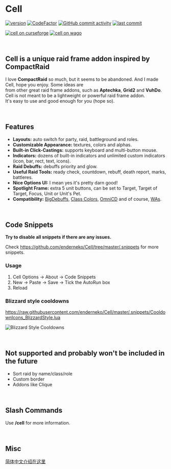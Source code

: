# Cell

[![version](https://img.shields.io/github/v/release/enderneko/Cell)](https://github.com/enderneko/Cell/releases)
[![CodeFactor](https://www.codefactor.io/repository/github/enderneko/cell/badge)](https://www.codefactor.io/repository/github/enderneko/cell)
[![GitHub commit activity](https://img.shields.io/github/commit-activity/m/enderneko/Cell)](https://github.com/enderneko/Cell/commits/master)
[![last commit](https://img.shields.io/github/last-commit/enderneko/Cell)](https://github.com/enderneko/Cell/commits/master)

[![cell on curseforge](https://img.shields.io/badge/dynamic/json?color=f16436&label=CurseForge&query=%24.downloads.total&url=https%3A%2F%2Fapi.cfwidget.com%2F409666&style=flat)](https://www.curseforge.com/wow/addons/cell)
[![cell on wago](https://img.shields.io/badge/Wago-Cell-ad1319)](https://addons.wago.io/addons/cell)

&nbsp;

## Cell is a unique raid frame addon inspired by CompactRaid

I love __CompactRaid__ so much, but it seems to be abandoned. And I made Cell, hope you enjoy.
Some ideas are from other great raid frame addons, such as __Aptechka__, __Grid2__ and __VuhDo__.
Cell is not meant to be a lightweight or powerful raid frame addon.
It's easy to use and good enough for you (hope so).

&nbsp;

## Features

- __Layouts:__ auto switch for party, raid, battleground and roles.
- __Customizable Appearance:__ textures, colors and alphas.
- __Built-in Click-Castings:__ supports keyboard and multi-button mouse.
- __Indicators:__ dozens of built-in indicators and unlimited custom indicators (icon, bar, rect, text, icons).
- __Raid Debuffs:__ debuffs priority and glow.
- __Useful Raid Tools:__ ready check, countdown, rebuff, death report, marks, battleres.
- __Nice Options UI:__ I mean yes it's pretty darn good!
- __Spotlight Frame:__ extra 5 unit buttons, can be set to Target, Target of Target, Focus, Unit or Unit's Pet.
- __Compatibility:__ [BigDebuffs](https://www.curseforge.com/wow/addons/bigdebuffs), [Class Colors](https://www.curseforge.com/wow/addons/classcolors), [OmniCD](https://www.curseforge.com/wow/addons/omnicd) and of course, [WAs](https://wago.io/weakauras).

&nbsp;

## Code Snippets

__Try to disable all snippets if there are any issues.__

Check <https://github.com/enderneko/Cell/tree/master/.snippets> for more snippets.

### Usage

1. Cell Options -> About -> Code Snippets
2. New -> Paste -> Save -> Tick the AutoRun box
3. Reload

### Blizzard style cooldowns

<https://raw.githubusercontent.com/enderneko/Cell/master/.snippets/CooldownIcons_BlizzardStyle.lua>

![Blizzard Style Cooldowns](https://github.com/enderneko/Cell/raw/master/.snippets/CooldownIcons_BlizzardStyle.gif)

&nbsp;

## Not supported and probably won't be included in the future

- Sort raid by name/class/role
- Custom border
- Addons like Clique

&nbsp;

## Slash Commands

Use __/cell__ for more information.

&nbsp;

## Misc

[简体中文介绍在这里](https://bbs.nga.cn/read.php?tid=23488341)
